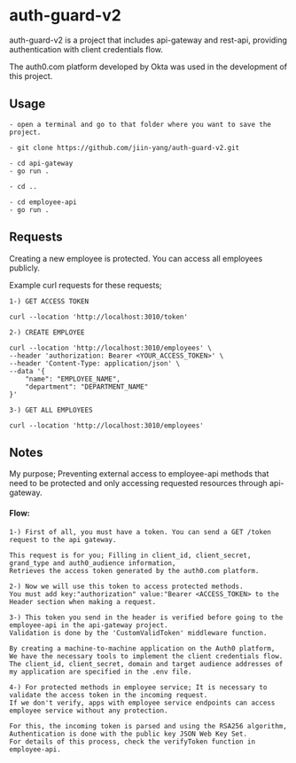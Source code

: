 # auth-guard-v2

auth-guard-v2 is a project that includes api-gateway and rest-api, providing authentication with client credentials flow.

The auth0.com platform developed by Okta was used in the development of this project.

## Usage

```
- open a terminal and go to that folder where you want to save the project.

- git clone https://github.com/jiin-yang/auth-guard-v2.git

- cd api-gateway
- go run .

- cd ..

- cd employee-api
- go run .
```


## Requests

Creating a new employee is protected. You can access all employees publicly.

Example curl requests for these requests;

```
1-) GET ACCESS TOKEN

curl --location 'http://localhost:3010/token'
```

```
2-) CREATE EMPLOYEE

curl --location 'http://localhost:3010/employees' \
--header 'authorization: Bearer <YOUR_ACCESS_TOKEN>' \
--header 'Content-Type: application/json' \
--data '{
    "name": "EMPLOYEE_NAME",
    "department": "DEPARTMENT_NAME"
}'
```
```
3-) GET ALL EMPLOYEES

curl --location 'http://localhost:3010/employees'
```

## Notes

My purpose; Preventing external access to employee-api methods that need to be protected and only accessing requested resources through api-gateway.

#### Flow:
```
1-) First of all, you must have a token. You can send a GET /token request to the api gateway.

This request is for you; Filling in client_id, client_secret, grand_type and auth0_audience information,
Retrieves the access token generated by the auth0.com platform.

2-) Now we will use this token to access protected methods.
You must add key:"authorization" value:"Bearer <ACCESS_TOKEN> to the Header section when making a request.

3-) This token you send in the header is verified before going to the employee-api in the api-gateway project.
Validation is done by the 'CustomValidToken' middleware function.

By creating a machine-to-machine application on the Auth0 platform,
We have the necessary tools to implement the client credentials flow.
The client_id, client_secret, domain and target audience addresses of my application are specified in the .env file.

4-) For protected methods in employee service; It is necessary to validate the access token in the incoming request.
If we don't verify, apps with employee service endpoints can access employee service without any protection.

For this, the incoming token is parsed and using the RSA256 algorithm,
Authentication is done with the public key JSON Web Key Set.
For details of this process, check the verifyToken function in employee-api.

```